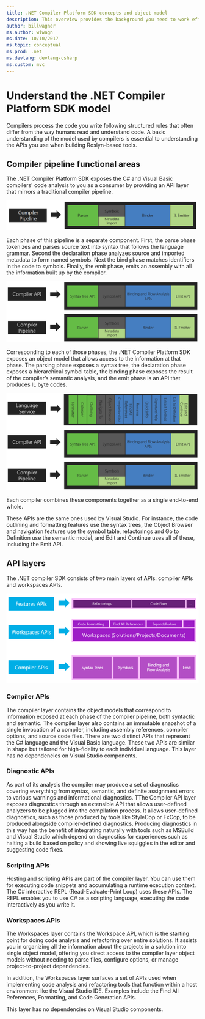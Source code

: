 ```yaml
---
title: .NET Compiler Platform SDK concepts and object model
description: This overview provides the background you need to work effectively with the .NET compiler SDK. You'll learn the API layers, the major types involved, and the overall object model.
author: billwagner
ms.author: wiwagn
ms.date: 10/10/2017
ms.topic: conceptual
ms.prod: .net
ms.devlang: devlang-csharp
ms.custom: mvc
---
```

# Understand the .NET Compiler Platform SDK model

Compilers process the code you write following structured rules that often
differ from the way humans read and understand code. A basic understanding
of the model used by compilers is essential to understanding the APIs
you use when building Roslyn-based tools. 

## Compiler pipeline functional areas

The .NET Compiler Platform SDK exposes the C# and Visual Basic compilers' code analysis to you
as a consumer by providing an API layer that mirrors a traditional compiler
pipeline.

![steps of the compiler pipeline processing source code to object code](media/compiler-pipeline.png)

Each phase of this pipeline is a separate component. First, the
parse phase tokenizes and parses source text into syntax that follows
the language grammar. Second the declaration phase analyzes source and
imported metadata to form named symbols. Next the bind phase matches identifiers
in the code to symbols. Finally, the emit phase, emits an assembly with
all the information built up by the compiler.

![compiler pipeline api provides access to each step that is part of the compiler pipelien](media/compiler-pipeline-api.png)

Corresponding to each of those phases, the .NET Compiler Platform SDK exposes an
object model that allows access to the information at that phase. The parsing
phase exposes a syntax tree, the declaration phase exposes a hierarchical
symbol table, the binding phase exposes the result of the compiler’s semantic
analysis, and the emit phase is an API that produces IL byte codes.

![the language services available from the compiler api at each step of the compiler pipeline](media/compiler-pipeline-lang-svc.png)

Each compiler combines these components together as a single end-to-end whole.

These APIs are the same ones used by Visual Studio. For instance, the code
outlining and formatting features use the syntax trees, the Object Browser
and navigation features use the symbol table, refactorings
and Go to Definition use the semantic model, and Edit and Continue uses all of
these, including the Emit API. 

## API layers

The .NET compiler SDK consists of two main layers of APIs: compiler
APIs and workspaces APIs.

![the api layers represented by the compiler pipeline apis](media/api-layers.png)

### Compiler APIs

The compiler layer contains the object models that correspond to
information exposed at each phase of the compiler pipeline, both syntactic
and semantic. The compiler layer also contains an immutable snapshot of a
single invocation of a compiler, including assembly references, compiler
options, and source code files. There are two distinct APIs that represent
the C# language and the Visual Basic language. These two APIs are similar
in shape but tailored for high-fidelity to each individual language. This
layer has no dependencies on Visual Studio components.

### Diagnostic APIs

As part of its analysis the compiler may produce a set of diagnostics
covering everything from syntax, semantic, and definite assignment errors
to various warnings and informational diagnostics. TThe Compiler API layer
exposes diagnostics through an extensible API that allows user-defined
analyzers to be plugged into the compilation process. It allows user-defined
diagnostics, such as those produced by tools like StyleCop or FxCop, to be
produced alongside compiler-defined diagnostics. Producing diagnostics in this
way has the benefit of integrating naturally with tools such as MSBuild
and Visual Studio which depend on diagnostics for experiences such as
halting a build based on policy and showing live squiggles in the editor
and suggesting code fixes.

### Scripting APIs

Hosting and scripting APIs are part of the compiler layer. You can use them
for executing code snippets and accumulating a runtime execution context.
The C# interactive REPL (Read-Evaluate-Print Loop) uses these APIs. The REPL
enables you to use C# as a scripting language, executing the code interactively
as you write it.

### Workspaces APIs

The Workspaces layer contains the Workspace API, which is the starting
point for doing code analysis and refactoring over entire solutions. It
assists you in organizing all the information about the projects in a
solution into single object model, offering you direct access to the compiler
layer object models without needing to parse files, configure options, or
manage project-to-project dependencies.

In addition, the Workspaces layer surfaces a set of APIs used
when implementing code analysis and refactoring tools that function within
a host environment like the Visual Studio IDE. Examples include the Find All References,
Formatting, and Code Generation APIs.

This layer has no dependencies on Visual Studio components.
